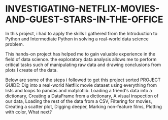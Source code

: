 # INVESTIGATING-NETFLIX-MOVIES-AND-GUEST-STARS-IN-THE-OFFICE
In this project, i had to apply the skills I gathered from the Introduction to Python and Intermediate Python in solving  a real-world data science problem.

This hands-on project has helped me to gain valuable experience in the field of data science. the exploratory data analysis allows me to perform critical tasks such of manipulating raw data and drawing conclusions from plots I create of the data.


Below are some of the steps i followed to get this project sorted
PROJECT GUIDE:
Dig into a real-world Netflix movie dataset using everything from lists and loops to pandas and matplotlib.
Loading a friend's data into a dictionary,
Creating a DataFrame from a dictionary,
A visual inspection of our data,
Loading the rest of the data from a CSV,
Filtering for movies,
Creating a scatter plot,
Digging deeper,
Marking non-feature films,
Plotting with color,
What next?
